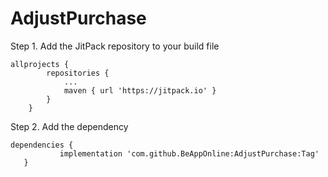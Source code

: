 # AdjustPurchase
 
 Step 1. Add the JitPack repository to your build file
 
```
allprojects {
		repositories {
			...
			maven { url 'https://jitpack.io' }
		}
	}
 ```
 
 Step 2. Add the dependency
 ```
 dependencies {
	        implementation 'com.github.BeAppOnline:AdjustPurchase:Tag'
	}
 ```
 
